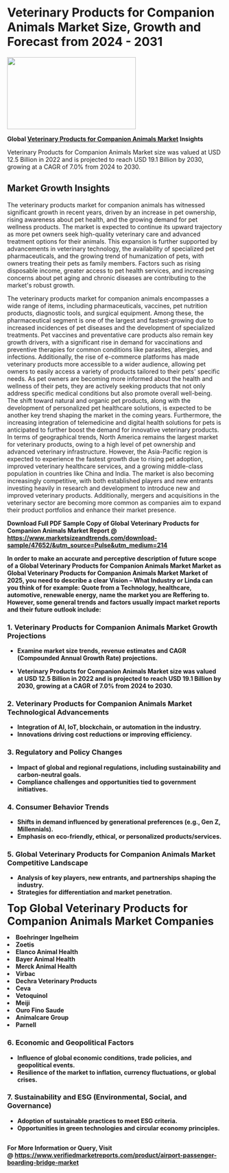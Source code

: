 <H1>Veterinary Products for Companion Animals Market Size, Growth and Forecast from 2024 - 2031</H1><img class="aligncenter size-medium wp-image-584254" src="https://thirdeyenews.in/wp-content/uploads/2024/09/Global-Market-Research-300x168.jpeg" alt="" width="300" height="168" /><p><strong>Global&nbsp;<a href="https://www.marketsizeandtrends.com/download-sample/47652/&amp;utm_source=Pulse&amp;utm_medium=214">Veterinary Products for Companion Animals Market</a> Insights</strong></p><p>Veterinary Products for Companion Animals Market size was valued at USD 12.5 Billion in 2022 and is projected to reach USD 19.1 Billion by 2030, growing at a CAGR of 7.0% from 2024 to 2030.</p><p><h2>Market Growth Insights</h2> <p>The veterinary products market for companion animals has witnessed significant growth in recent years, driven by an increase in pet ownership, rising awareness about pet health, and the growing demand for pet wellness products. The market is expected to continue its upward trajectory as more pet owners seek high-quality veterinary care and advanced treatment options for their animals. This expansion is further supported by advancements in veterinary technology, the availability of specialized pet pharmaceuticals, and the growing trend of humanization of pets, with owners treating their pets as family members. Factors such as rising disposable income, greater access to pet health services, and increasing concerns about pet aging and chronic diseases are contributing to the market's robust growth.</p> <p><strong></strong></p> <p>The veterinary products market for companion animals encompasses a wide range of items, including pharmaceuticals, vaccines, pet nutrition products, diagnostic tools, and surgical equipment. Among these, the pharmaceutical segment is one of the largest and fastest-growing due to increased incidences of pet diseases and the development of specialized treatments. Pet vaccines and preventative care products also remain key growth drivers, with a significant rise in demand for vaccinations and preventive therapies for common conditions like parasites, allergies, and infections. Additionally, the rise of e-commerce platforms has made veterinary products more accessible to a wider audience, allowing pet owners to easily access a variety of products tailored to their pets' specific needs. As pet owners are becoming more informed about the health and wellness of their pets, they are actively seeking products that not only address specific medical conditions but also promote overall well-being. The shift toward natural and organic pet products, along with the development of personalized pet healthcare solutions, is expected to be another key trend shaping the market in the coming years. Furthermore, the increasing integration of telemedicine and digital health solutions for pets is anticipated to further boost the demand for innovative veterinary products. In terms of geographical trends, North America remains the largest market for veterinary products, owing to a high level of pet ownership and advanced veterinary infrastructure. However, the Asia-Pacific region is expected to experience the fastest growth due to rising pet adoption, improved veterinary healthcare services, and a growing middle-class population in countries like China and India. The market is also becoming increasingly competitive, with both established players and new entrants investing heavily in research and development to introduce new and improved veterinary products. Additionally, mergers and acquisitions in the veterinary sector are becoming more common as companies aim to expand their product portfolios and enhance their market presence. <p><strong></p><p><span class=""><strong>Download Full PDF Sample Copy of Global Veterinary Products for Companion Animals Market Report</strong> @ <a href="https://www.marketsizeandtrends.com/download-sample/47652/&amp;utm_source=Pulse&amp;utm_medium=214" target="_blank">https://www.marketsizeandtrends.com/download-sample/47652/&amp;utm_source=Pulse&amp;utm_medium=214</a></span></p><p>In order to make an accurate and perceptive description of future scope of a Global&nbsp;Veterinary Products for Companion Animals Market Market as Global&nbsp;Veterinary Products for Companion Animals Market Market of 2025, you need to describe a clear Vision &ndash; What Industry or Linda can you think of for example: Quote from a Technology, healthcare, automotive, renewable energy, name the market you are Reffering to. However, some general trends and factors usually impact market reports and their future outlook include:</p><h3>1.&nbsp;<strong>Veterinary Products for Companion Animals Market Growth Projections</strong></h3><ul><li>Examine market size trends, revenue estimates and CAGR (Compounded Annual Growth Rate) projections.</li><li><p>Veterinary Products for Companion Animals Market size was valued at USD 12.5 Billion in 2022 and is projected to reach USD 19.1 Billion by 2030, growing at a CAGR of 7.0% from 2024 to 2030.</p></li></ul><h3>2.&nbsp;<strong>Veterinary Products for Companion Animals Market Technological Advancements</strong></h3><ul><li>Integration of AI, IoT, blockchain, or automation in the industry.</li><li>Innovations driving cost reductions or improving efficiency.</li></ul><h3>3.&nbsp;<strong>Regulatory and Policy Changes</strong></h3><ul><li>Impact of global and regional regulations, including sustainability and carbon-neutral goals.</li><li>Compliance challenges and opportunities tied to government initiatives.</li></ul><h3>4.&nbsp;<strong>Consumer Behavior Trends</strong></h3><ul><li>Shifts in demand influenced by generational preferences (e.g., Gen Z, Millennials).</li><li>Emphasis on eco-friendly, ethical, or personalized products/services.</li></ul><h3>5.&nbsp;<strong>Global Veterinary Products for Companion Animals Market Competitive Landscape</strong></h3><ul><li>Analysis of key players, new entrants, and partnerships shaping the industry.</li><li>Strategies for differentiation and market penetration.</li></ul><p data-pm-slice="1 1 []"><span style="color: inherit; font-family: inherit; font-size: 25px;">Top Global Veterinary Products for Companion Animals Market Companies</span></p><div class="" data-test-id=""><p><li>Boehringer Ingelheim</li><li> Zoetis</li><li> Elanco Animal Health</li><li> Bayer Animal Health</li><li> Merck Animal Health</li><li> Virbac</li><li> Dechra Veterinary Products</li><li> Ceva</li><li> Vetoquinol</li><li> Meiji</li><li> Ouro Fino Saude</li><li> Animalcare Group</li><li> Parnell</li></p></div><h3>6.&nbsp;<strong>Economic and Geopolitical Factors</strong></h3><ul><li>Influence of global economic conditions, trade policies, and geopolitical events.</li><li>Resilience of the market to inflation, currency fluctuations, or global crises.</li></ul><h3>7.&nbsp;<strong>Sustainability and ESG (Environmental, Social, and Governance)</strong></h3><ul><li>Adoption of sustainable practices to meet ESG criteria.</li><li>Opportunities in green technologies and circular economy principles.</li></ul><h2><strong style="font-size: 14px;">For More Information or Query, Visit @&nbsp;</strong><a style="background-color: #ffffff; font-size: 14px;" href="https://www.marketsizeandtrends.com/report/veterinary-products-for-companion-animals-market/" target="_blank">https://www.verifiedmarketreports.com/product/airport-passenger-boarding-bridge-market</a></h2>
